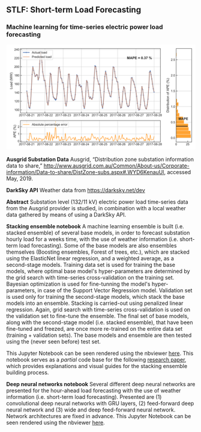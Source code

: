 ## STLF: Short-term Load Forecasting
### Machine learning for time-series electric power load forecasting

![Aggregate load prediction](Aggregate-load.png)

**Ausgrid Substation Data**
Ausgrid, “Distribution zone substation information data to share,” http://www.ausgrid.com.au/Common/About-us/Corporate-information/Data-to-share/DistZone-subs.aspx#.WYD6KenauUl, accessed May, 2019.

**DarkSky API** 
Weather data from https://darksky.net/dev

**Abstract**
Substation level (132/11 kV) electric power load time-series data from the Ausgrid provider is studied, in combination with a local weather data gathered by means of using a DarkSky API.

**Stacking ensemble notebook**
A machine learning ensemble is built (i.e. stacked ensemble) of several base models, in order to forecast substation hourly load for a weeks time, with the use of weather information (i.e. short-term load forecasting). Some of the base models are also ensembles themselves (Boosting ensembles, Forest of trees, etc.), which are stacked using the ElasticNet linear regression, and a weighted average, as a second-stage models. Training data set is used for training the base models, where optimal base model's hyper-parameters are determined by the grid search with time-series cross-validation on the training set. Bayesian optimization is used for fine-tunning the model's hyper-parameters, in case of the Support Vector Regression model. Validation set is used only for training the second-stage models, which stack the base models into an ensemble. Stacking is carried-out using penalized linear regression. Again, grid search with time-series cross-validation is used on the validation set to fine-tune the ensemble. The final set of base models, along with the second-stage model (i.e. stacked ensemble), that have been fine-tuned and freezed, are once more re-trained on the entire data set (training + validation sets). The base models and ensemble are then tested using the (never seen before) test set.

This Jupyter Notebook can be seen rendered using the nbviewer [here](https://nbviewer.jupyter.org/github/sarajcev/STLF/blob/master/Load_forecast_stack.ipynb). This notebook serves as a _partial_ code base for the following [research paper](https://ieeexplore.ieee.org/document/9140676), which provides explanations and visual guides for the stacking ensemble building process.

**Deep neural networks notebook**
Several different deep neural networks are presented for the hour-ahead load forecasting with the use of weather information (i.e. short-term load forecasting). Presented are (1) convolutional deep neural networks with GRU layers, (2) feed-forward deep neural network and (3) wide and deep feed-forward neural network. Network architectures are fixed in advance. This Jupyter Notebook can be seen rendered using the nbviewer [here](https://nbviewer.jupyter.org/github/sarajcev/STLF/blob/master/Load_forecast_dnn.ipynb).
